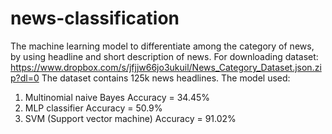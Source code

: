 # news-classification
The machine learning model to differentiate among the category of news, by using headline and short description of news.
For downloading dataset: https://www.dropbox.com/s/jfjjw66jo3ukuil/News_Category_Dataset.json.zip?dl=0
The dataset contains 125k news headlines.
The model used:
1. Multinomial naive Bayes   Accuracy = 34.45%
2. MLP classifier  Accuracy = 50.9%
3. SVM (Support vector machine) Accuracy = 91.02%

